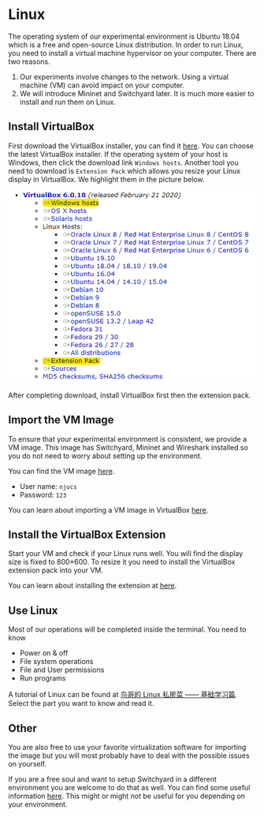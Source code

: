 # Linux

The operating system of our experimental environment is Ubuntu 18.04 which is a free and open-source Linux distribution. In order to run Linux, you need to install a virtual machine hypervisor on your computer. There are two reasons.

1. Our experiments involve changes to the network. Using a virtual machine (VM) can avoid impact on your computer.
2. We will introduce Mininet and Switchyard later. It is much more easier to install and run them on Linux.

## Install VirtualBox

First download the VirtualBox installer, you can find it 
[here](https://www.virtualbox.org/wiki/Download_Old_Builds_6_0). You can choose the latest VirtualBox installer. If the operating system of your host is Windows, then click the download link `Windows hosts`. Another tool you need to download is `Extension Pack` which allows you resize your Linux display in VirtualBox. We highlight them in the picture below.

![VirtualBox download](assets/vb-download.png)

After completing download, install VirtualBox first then the extension pack.

## Import the VM Image

To ensure that your experimental environment is consistent, we provide a VM image. This image has Switchyard, Mininet and Wireshark installed so you do not need to worry about setting up the environment.

You can find the VM image [here](https://box.nju.edu.cn/d/123a70ac8ff34595b18f/).
- User name: `njucs`
- Password: `123`

You can learn about importing a VM image in VirtualBox [here](https://docs.oracle.com/cd/E36500_01/E36513/html/qs-import-vm.html).

## Install the VirtualBox Extension

Start your VM and check if your Linux runs well. You will find the display size is fixed to 800×600. To resize it you need to install the VirtualBox extension pack into your VM.

You can learn about installing the extension at [here](https://support.huaweicloud.com/bestpractice-ims/zh-cn_topic_0104740159.html).

## Use Linux

Most of our operations will be completed inside the terminal. You need to know

- Power on & off
- File system operations
- File and User permissions
- Run programs

A tutorial of Linux can be found at [鸟哥的 Linux 私房菜 —— 基础学习篇](http://cn.linux.vbird.org/linux_basic/linux_basic.php). Select the part you want to know and read it.

## Other

You are also free to use your favorite virtualization software for importing the image but you will most probably have to deal with the possible issues on yourself.

If you are a free soul and want to setup Switchyard in a different environment you are welcome to do that as well. You can find some useful information [here](../../appendix/environment-setup.md). This might or might not be useful for you depending on your environment.
